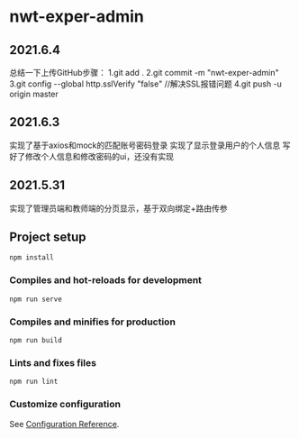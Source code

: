 # nwt-exper-admin

## 2021.6.4

总结一下上传GitHub步骤：
1.git add .
2.git commit -m "nwt-exper-admin"
3.git config --global http.sslVerify "false" //解决SSL报错问题
4.git push -u origin master

## 2021.6.3

实现了基于axios和mock的匹配账号密码登录
实现了显示登录用户的个人信息
写好了修改个人信息和修改密码的ui，还没有实现

## 2021.5.31

实现了管理员端和教师端的分页显示，基于双向绑定+路由传参

## Project setup
```
npm install
```

### Compiles and hot-reloads for development
```
npm run serve
```

### Compiles and minifies for production
```
npm run build
```

### Lints and fixes files
```
npm run lint
```

### Customize configuration
See [Configuration Reference](https://cli.vuejs.org/config/).
